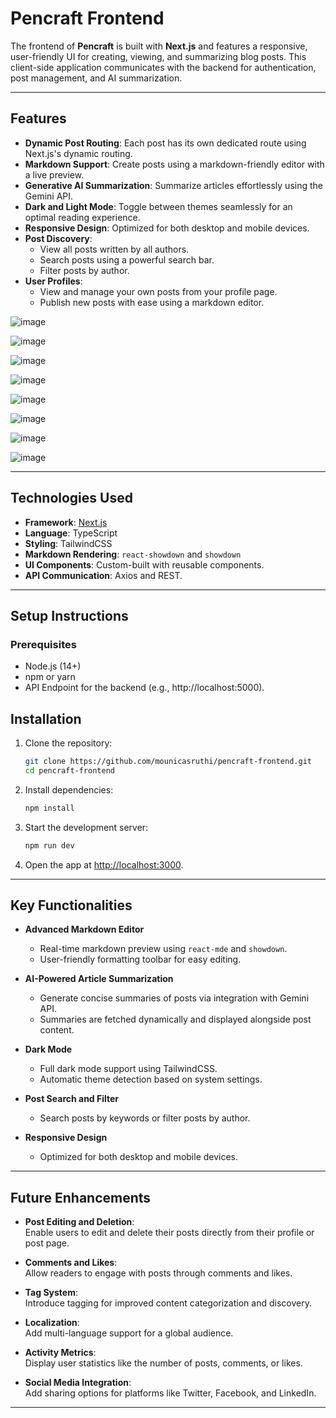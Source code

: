 # Pencraft Frontend

The frontend of **Pencraft** is built with **Next.js** and features a responsive, user-friendly UI for creating, viewing, and summarizing blog posts. This client-side application communicates with the backend for authentication, post management, and AI summarization.

---

## Features


- **Dynamic Post Routing**: Each post has its own dedicated route using Next.js's dynamic routing.
- **Markdown Support**: Create posts using a markdown-friendly editor with a live preview.
- **Generative AI Summarization**: Summarize articles effortlessly using the Gemini API.
- **Dark and Light Mode**: Toggle between themes seamlessly for an optimal reading experience.
- **Responsive Design**: Optimized for both desktop and mobile devices.
- **Post Discovery**:
  - View all posts written by all authors.
  - Search posts using a powerful search bar.
  - Filter posts by author.
- **User Profiles**:
  - View and manage your own posts from your profile page.
  - Publish new posts with ease using a markdown editor.


![image](https://github.com/user-attachments/assets/26c0aa84-1d52-43cf-99fe-d9d9156e98c7)

![image](https://github.com/user-attachments/assets/2d4310a3-335b-4d4a-a64e-ab59f97b1a2b)

![image](https://github.com/user-attachments/assets/383b81c2-0196-4cd3-8a13-e87758330281)

![image](https://github.com/user-attachments/assets/e732611f-35a9-4c41-b3f2-1254511d1b4e)

![image](https://github.com/user-attachments/assets/b40b8dec-a739-43ca-8986-5dbb555ecfb8)

![image](https://github.com/user-attachments/assets/b59a5668-7a6d-4e02-8280-63a3c7aec478)

![image](https://github.com/user-attachments/assets/8617f8aa-1a06-4352-a39e-9472ec4422a2)

![image](https://github.com/user-attachments/assets/1d99744e-9727-44f8-9bc7-efc27027169c)


---

## Technologies Used

- **Framework**: [Next.js](https://nextjs.org/)
- **Language**: TypeScript
- **Styling**: TailwindCSS
- **Markdown Rendering**: `react-showdown` and `showdown`
- **UI Components**: Custom-built with reusable components.
- **API Communication**: Axios and REST.

---

## Setup Instructions

### Prerequisites
- Node.js (14+)
- npm or yarn
- API Endpoint for the backend (e.g., http://localhost:5000).

## Installation

1. Clone the repository:
   ```bash
   git clone https://github.com/mounicasruthi/pencraft-frontend.git
   cd pencraft-frontend
   ```

2. Install dependencies:
   ```bash
   npm install
   ```

3. Start the development server:
   ```bash
   npm run dev
   ```

4. Open the app at [http://localhost:3000](http://localhost:3000).

---

## Key Functionalities

- **Advanced Markdown Editor**
  - Real-time markdown preview using `react-mde` and `showdown`.
  - User-friendly formatting toolbar for easy editing.

- **AI-Powered Article Summarization**
  - Generate concise summaries of posts via integration with Gemini API.
  - Summaries are fetched dynamically and displayed alongside post content.

- **Dark Mode**
  - Full dark mode support using TailwindCSS.
  - Automatic theme detection based on system settings.

- **Post Search and Filter**
  - Search posts by keywords or filter posts by author.

- **Responsive Design**
  - Optimized for both desktop and mobile devices.

---

## Future Enhancements

- **Post Editing and Deletion**:  
  Enable users to edit and delete their posts directly from their profile or post page.

- **Comments and Likes**:  
  Allow readers to engage with posts through comments and likes.

- **Tag System**:  
  Introduce tagging for improved content categorization and discovery.

- **Localization**:  
  Add multi-language support for a global audience.

- **Activity Metrics**:  
  Display user statistics like the number of posts, comments, or likes.

- **Social Media Integration**:  
  Add sharing options for platforms like Twitter, Facebook, and LinkedIn.

---

